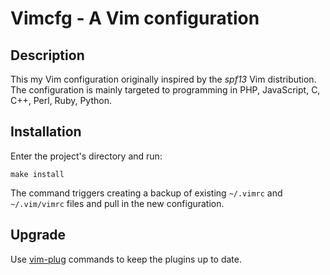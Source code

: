 # Vimcfg - A Vim configuration

## Description

This my Vim configuration originally inspired by the *spf13* Vim distribution. The configuration is mainly targeted to programming in PHP, JavaScript, C, C++, Perl, Ruby, Python.

## Installation

Enter the project's directory and run:

	make install

The command triggers creating a backup of existing `~/.vimrc` and `~/.vim/vimrc` files and pull in the new configuration.

## Upgrade

Use [vim-plug](https://github.com/junegunn/vim-plug) commands to keep the plugins up to date.
